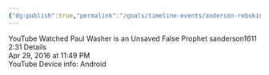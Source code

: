 ```yaml
---
{"dg-publish":true,"permalink":"/goals/timeline-events/anderson-rebuking-lordship-salvation/","tags":["timeline","salvation"]}
---
```



YouTube
Watched Paul Washer is an Unsaved False Prophet
sanderson1611 2:31
Details  
Apr 29, 2016 at 11:49 PM  
YouTube
Device info: Android
